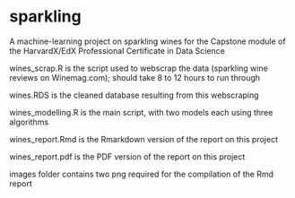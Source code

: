 # sparkling
A machine-learning project on sparkling wines for the Capstone module of the HarvardX/EdX Professional Certificate in Data Science  

wines_scrap.R is the script used to webscrap the data (sparkling wine reviews on Winemag.com); should take 8 to 12 hours to run through  

wines.RDS is the cleaned database resulting from this webscraping  

wines_modelling.R is the main script, with two models each using three algorithms  

wines_report.Rmd is the Rmarkdown version of the report on this project  

wines_report.pdf is the PDF version of the report on this project  

images folder contains two png required for the compilation of the Rmd report
